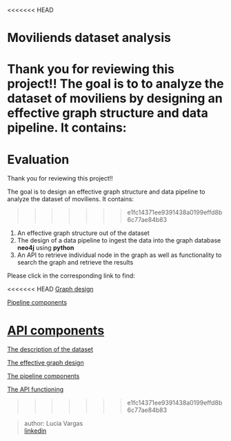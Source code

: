 <<<<<<< HEAD
# Moviliends dataset analysis

Thank you for reviewing this project!!
The goal is to to analyze the dataset of moviliens by designing an effective graph structure and data pipeline. It contains:
=======
# Evaluation

Thank you for reviewing this project!!

The goal is to design an effective graph structure and data pipeline to analyze the dataset of moviliens. It contains:
>>>>>>> e1fc14371ee9391438a0199effd8b6c77ae84b83

1. An effective graph structure out of the dataset
2. The design of a data pipeline to ingest the data into the graph database **neo4j** using **python**
3. An API to retrieve individual node in the graph as well as functionality to search the graph
and retrieve the results


Please click in the corresponding link to find:

<<<<<<< HEAD
[Graph design](docs/graph_design.md)

[Pipeline components](docs/pipeline_components.md)

[API components](docs/)
=======
[The description of the dataset](docs/dataset_description.md)

[The effective graph design](docs/graph_design.md)

[The pipeline components](docs/)

[The API functioning](docs/)
>>>>>>> e1fc14371ee9391438a0199effd8b6c77ae84b83



>author: Lucía Vargas    
[linkedin](https://www.linkedin.com/in/lucia-vargasa/)